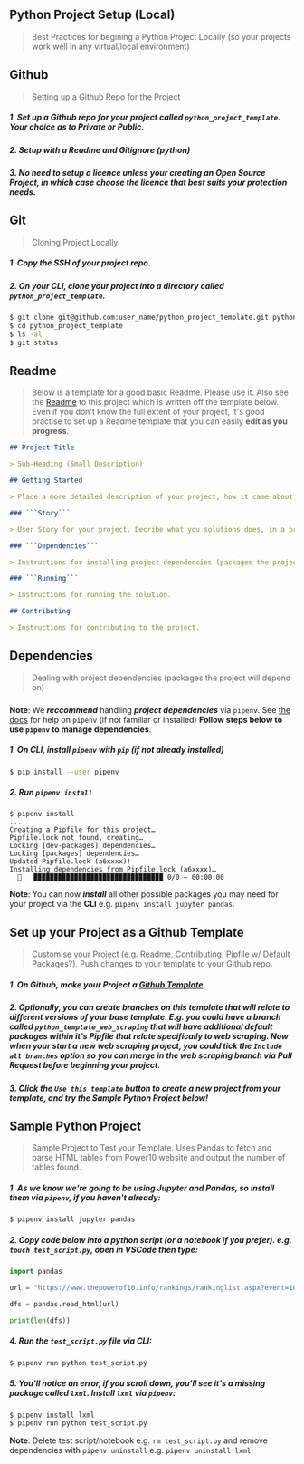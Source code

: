## Python Project Setup (Local)
> Best Practices for begining a Python Project Locally (so your projects work well in any virtual/local environment)

## Github  
> Setting up a Github Repo for the Project

##### 1. Set up a **Github repo** for your project called ```python_project_template```. Your choice as to Private or Public.

##### 2. Setup with a **Readme and Gitignore (python)**

##### 3. No need to setup a **licence** unless your creating an ***Open Source*** Project, in which case choose the licence that best suits your protection needs.

## Git
> Cloning Project Locally

##### 1. **Copy the SSH** of your project repo.

##### 2. On your CLI, clone your project into a directory called ```python_project_template```.

```bash
$ git clone git@github.com:user_name/python_project_template.git python_project_template
$ cd python_project_template
$ ls -al
$ git status
```

## Readme 
> Below is a template for a good basic Readme. Please use it. Also see the [Readme](./Readme.md) to this project which is written off the template below. Even if you don't know the full extent of your project, it's good practise to set up a Readme template that you can easily **edit as you progress**.

```markdown
## Project Title

> Sub-Heading (Small Description)

## Getting Started

> Place a more detailed description of your project, how it came about, inspiration, reading. 

### ```Story```

> User Story for your project. Decribe what you solutions does, in a brief step by step story.

### ```Dependencies```

> Instructions for installing project dependencies (packages the project will depend on).

### ```Running```

> Instructions for running the solution.

## Contributing

> Instructions for contributing to the project.
```

## Dependencies
> Dealing with project dependencies (packages the project will depend on)

###

**Note**: We ***reccommend*** handling ***project dependencies*** via ```pipenv```. See [the docs](https://docs.pipenv.org/) for help on ```pipenv``` (if not familiar or installed) **Follow steps below to use ```pipenv``` to manage dependencies**.

##### 1. On CLI, install ```pipenv``` with ```pip``` (if not already installed)

```bash
$ pip install --user pipenv
```

##### 2. Run ```pipenv install```

```
$ pipenv install
...
Creating a Pipfile for this project…
Pipfile.lock not found, creating…
Locking [dev-packages] dependencies…
Locking [packages] dependencies…
Updated Pipfile.lock (a6xxxx)!
Installing dependencies from Pipfile.lock (a6xxxx)…
  🐍   ▉▉▉▉▉▉▉▉▉▉▉▉▉▉▉▉▉▉▉▉▉▉▉▉▉▉▉▉▉▉▉▉ 0/0 — 00:00:00
```

**Note**: You can now ***install*** all other possible packages you may need for your project via the **CLI** e.g. ```pipenv install jupyter pandas```.

## Set up your Project as a Github Template
> Customise your Project (e.g. Readme, Contributing, Pipfile w/ Default Packages?). Push changes to your template to your Github repo.

##### 1. On Github, make your Project a [Github Template](https://docs.github.com/en/free-pro-team@latest/github/creating-cloning-and-archiving-repositories/creating-a-template-repository).

##### 2. Optionally, you can create branches on this template that will relate to different versions of your base template. E.g. you could have a branch called ```python_template_web_scraping``` that will have additional default packages within it's Pipfile that relate specifically to web scraping. Now when your start a new web scraping project, you could tick the ```Include all branches``` option so you can merge in the web scraping branch via Pull Request before beginning your project.

##### 3. Click the ```Use this template``` button to create a new project from your template, and try the Sample Python Project below!

## Sample Python Project

> Sample Project to Test your Template. Uses Pandas to fetch and parse HTML tables from Power10 website and output the number of tables found.

##### 1. As we know we're going to be using Jupyter and Pandas, so install them via ```pipenv```, if you haven't already: 

```bash
$ pipenv install jupyter pandas
```

##### 2. **Copy** code below into a python script (or a notebook if you prefer). e.g. ```touch test_script.py```, open in VSCode then type:

```python
import pandas

url = "https://www.thepowerof10.info/rankings/rankinglist.aspx?event=100&agegroup=ALL&sex=W&year=2020"

dfs = pandas.read_html(url)

print(len(dfs))
```

##### 4. Run the ```test_script.py``` file via CLI:

```bash
$ pipenv run python test_script.py
```

##### 5. You'll notice an error, if you scroll down, you'll see it's a missing package called ```lxml```. Install ```lxml``` via ```pipenv```:

```bash
$ pipenv install lxml
$ pipenv run python test_script.py
```

**Note**: Delete test script/notebook e.g. ```rm test_script.py``` and remove dependencies with ```pipenv uninstall``` e.g. ```pipenv uninstall lxml```. 